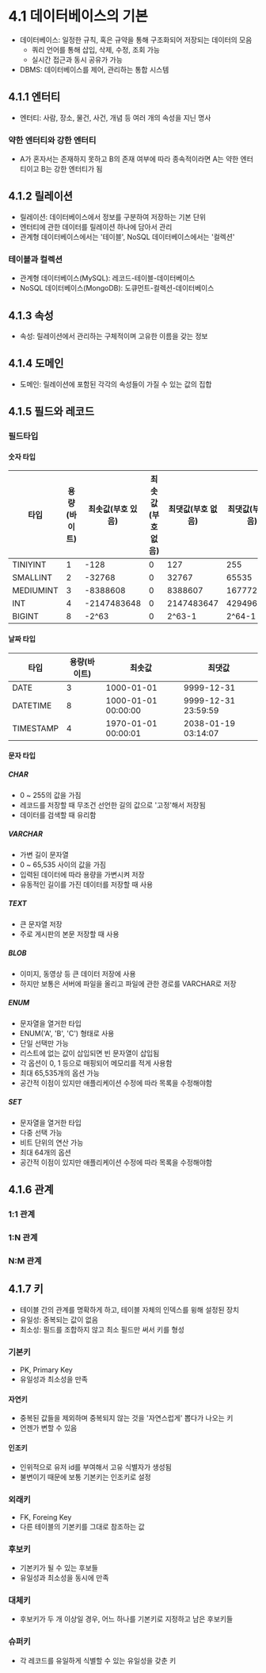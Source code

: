 # 4.1 데이터베이스의 기본
* 데이터베이스: 일정한 규칙, 혹은 규약을 통해 구조화되어 저장되는 데이터의 모음
	* 쿼리 언어를 통해 삽입, 삭제, 수정, 조회 가능
	* 실시간 접근과 동시 공유가 가능
* DBMS: 데이터베이스를 제어, 관리하는 통합 시스템
## 4.1.1 엔터티
* 엔터티: 사람, 장소, 물건, 사건, 개념 등 여러 개의 속성을 지닌 명사
### 약한 엔터티와 강한 엔터티
* A가 혼자서는 존재하지 못하고 B의 존재 여부에 따라 종속적이라면 A는 약한 엔터티이고 B는 강한 엔터티가 됨
## 4.1.2 릴레이션
* 릴레이션: 데이터베이스에서 정보를 구분하여 저장하는 기본 단위
* 엔터티에 관한 데이터를 릴레이션 하나에 담아서 관리
* 관계형 데이터베이스에서는 '테이블', NoSQL 데이터베이스에서는 '컬렉션'
### 테이블과 컬렉션
* 관계형 데이터베이스(MySQL): 레코드-테이블-데이터베이스
* NoSQL 데이터베이스(MongoDB): 도큐먼트-컬렉션-데이터베이스
## 4.1.3 속성
* 속성: 릴레이션에서 관리하는 구체적이며 고유한 이름을 갖는 정보
## 4.1.4 도메인
* 도메인: 릴레이션에 포함된 각각의 속성들이 가질 수 있는 값의 집합
## 4.1.5 필드와 레코드
### 필드타입
#### 숫자 타입
|타입|용량(바이트)|최솟값(부호 있음)|최솟값(부호 없음)|최댓값(부호 없음)|최댓값(부호 있음)|
|---|---|---|---|---|---|
|TINIYINT|1|-128|0|127|255|
|SMALLINT|2|-32768|0|32767|65535|
|MEDIUMINT|3|-8388608|0|8388607|16777215|
|INT|4|-2147483648|0|2147483647|4294967295|
|BIGINT|8|-2^63|0|2^63-1|2^64-1|
#### 날짜 타입
|타입|용량(바이트)|최솟값|최댓값|
|---|---|---|---|
|DATE|3|1000-01-01|9999-12-31|
|DATETIME|8|1000-01-01 00:00:00|9999-12-31 23:59:59|
|TIMESTAMP|4|1970-01-01 00:00:01|2038-01-19 03:14:07|
#### 문자 타입
##### CHAR
* 0 ~ 255의 값을 가짐
* 레코드를 저장할 때 무조건 선언한 길의 값으로 '고정'해서 저장됨
* 데이터를 검색할 때 유리함
##### VARCHAR
* 가변 길이 문자열
* 0 ~ 65,535 사이의 값을 가짐
* 입력된 데이터에 따라 용량을 가변시켜 저장
* 유동적인 길이를 가진 데이터를 저장할 때 사용
##### TEXT
* 큰 문자열 저장
* 주로 게시판의 본문 저장할 때 사용
##### BLOB
* 이미지, 동영상 등 큰 데이터 저장에 사용
* 하지만 보통은 서버에 파일을 올리고 파일에 관한 경로를 VARCHAR로 저장
##### ENUM
* 문자열을 열거한 타입
* ENUM('A', 'B', 'C') 형태로 사용
* 단일 선택만 가능
* 리스트에 없는 값이 삽입되면 빈 문자열이 삽입됨
* 각 옵션이 0, 1 등으로 매핑되어 메모리를 적게 사용함
* 최대 65,535개의 옵션 가능
* 공간적 이점이 있지만 애플리케이션 수정에 따라 목록을 수정해야함
##### SET
* 문자열을 열거한 타입
* 다중 선택 가능
* 비트 단위의 연산 가능
* 최대 64개의 옵션
* 공간적 이점이 있지만 애플리케이션 수정에 따라 목록을 수정해야함
## 4.1.6 관계
### 1:1 관계
### 1:N 관계
### N:M 관계
## 4.1.7 키
* 테이블 간의 관계를 명확하게 하고, 테이블 자체의 인덱스를 윙해 설정된 장치
* 유일성: 중복되는 값이 없음
* 최소성: 필드를 조합하지 않고 최소 필드만 써서 키를 형성
### 기본키
* PK, Primary Key
* 유일성과 최소성을 만족
#### 자연키
* 중복된 값들을 제외하며 중복되지 않는 것을 '자연스럽게' 뽑다가 나오는 키
* 언젠가 변할 수 있음
#### 인조키
* 인위적으로 유저 id를 부여해서 고유 식별자가 생성됨
* 불변이기 때문에 보통 기본키는 인조키로 설정
### 외래키
* FK, Foreing Key
* 다른 테이블의 기본키를 그대로 참조하는 값
### 후보키
* 기본키가 될 수 있는 후보들
* 유일성과 최소성을 동시에 만족
### 대체키
* 후보키가 두 개 이상일 경우, 어느 하나를 기본키로 지정하고 남은 후보키들
### 슈퍼키
* 각 레코드를 유일하게 식별할 수 있는 유일성을 갖춘 키